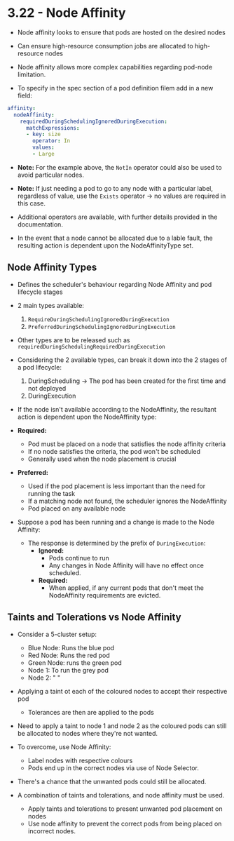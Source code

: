 # 3.22 - Node Affinity

- Node affinity looks to ensure that pods are hosted on the desired nodes
- Can ensure high-resource consumption jobs are allocated to high-resource nodes

- Node affinity allows more complex capabilities regarding pod-node limitation.

- To specify in the spec section of a pod definition filem add in a new field:

```yaml
affinity:
  nodeAffinity:
    requiredDuringSchedulingIgnoredDuringExecution:
      matchExpressions:
      - key: size
        operator: In
        values:
        - Large
```

- **Note:** For the example above, the `NotIn` operator could also be used to avoid particular nodes.
- **Note:** If just needing a pod to go to any node with a particular label, regardless of value, use the `Exists` operator -> no values are required in this case.

- Additional operators are available, with further details provided in the documentation.
- In the event that a node cannot be allocated due to a lable fault, the resulting action is dependent upon the NodeAffinityType set.

## Node Affinity Types

- Defines the scheduler's behaviour regarding Node Affinity and pod lifecycle stages

- 2 main types available:
  1. `RequireDuringSchedulingIgnoredDuringExecution`
  1. `PreferredDuringSchedulingIgnoredDuringExecution`

- Other types are to be released such as `requiredDuringSchedulingRequiredDuringExecution`

- Considering the 2 available types, can break it down into the 2 stages of a pod lifecycle:
  1. DuringScheduling -> The pod has been created for the first time and not deployed
  2. DuringExecution

- If the node isn't available according to the NodeAffinity, the resultant action is dependent upon the NodeAffinity type:

- **Required:**
  - Pod must be placed on a node that satisfies the node affinity criteria
  - If no node satisfies the criteria, the pod won't be scheduled
  - Generally used when the node placement is crucial

- **Preferred:**
  - Used if the pod placement is less important than the need for running the task
  - If a matching node not found, the scheduler ignores the NodeAffinity
  - Pod placed on any available node

- Suppose a pod has been running and a change is made to the Node Affinity:
  - The response is determined by the prefix of `DuringExecution`:
    - **Ignored:**
      - Pods continue to run
      - Any changes in Node Affinity will have no effect once scheduled.
    - **Required:**
      - When applied, if any current pods that don't meet the NodeAffinity requirements are evicted.

## Taints and Tolerations vs Node Affinity

- Consider a 5-cluster setup:
  - Blue Node: Runs the blue pod
  - Red Node: Runs the red pod
  - Green Node: runs the green pod
  - Node 1: To run the grey pod
  - Node 2: " "

- Applying a taint ot each of the coloured nodes to accept their respective pod
  - Tolerances are then are applied to the pods

- Need to apply a taint to node 1 and node 2 as the coloured pods can still be allocated to nodes where they're not wanted.

- To overcome, use Node Affinity:
  - Label nodes with respective colours
  - Pods end up in the correct nodes via use of Node Selector.

- There's a chance that the unwanted pods could still be allocated.

- A combination of taints and tolerations, and node affinity must be used.
  - Apply taints and tolerations to present unwanted pod placement on nodes
  - Use node affinity to prevent the correct pods from being placed on incorrect nodes.